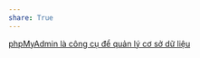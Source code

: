```yaml
---
share: True
---
```

[phpMyAdmin là công cụ để quản lý cơ sở dữ liệu](./phpMyAdmin%20l%C3%A0%20c%C3%B4ng%20c%E1%BB%A5%20%C4%91%E1%BB%83%20qu%E1%BA%A3n%20l%C3%BD%20c%C6%A1%20s%E1%BB%9F%20d%E1%BB%AF%20li%E1%BB%87u.md#) 